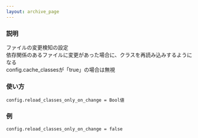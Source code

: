 ```yaml
---
layout: archive_page
---
```

### 説明
ファイルの変更検知の設定  
依存関係のあるファイルに変更があった場合に、クラスを再読み込みするようになる  
config.cache_classesが「true」の場合は無視

### 使い方
    config.reload_classes_only_on_change = Bool値

### 例
    config.reload_classes_only_on_change = false
